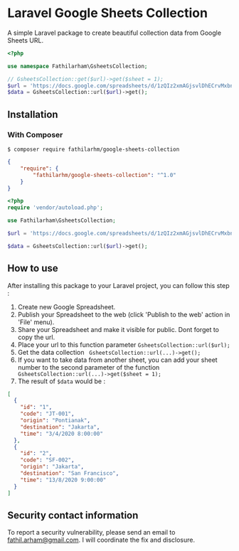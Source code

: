 # Laravel Google Sheets Collection
A simple Laravel package to create beautiful collection data from Google Sheets URL.

```php
<?php

use namespace Fathilarham\GsheetsCollection;

// GsheetsCollection::get($url)->get($sheet = 1);
$url = 'https://docs.google.com/spreadsheets/d/1zQIz2xmAGjsvlDhECrvMxbnMmjmLhuWWIOYn2dar18M/edit?usp=sharing';
$data = GsheetsCollection::url($url)->get();

```
## Installation
### With Composer
```
$ composer require fathilarhm/google-sheets-collection
```
```json
{
    "require": {
        "fathilarhm/google-sheets-collection": "^1.0"
    }
}
```

```php
<?php
require 'vendor/autoload.php';

use Fathilarham\GsheetsCollection;

$url = 'https://docs.google.com/spreadsheets/d/1zQIz2xmAGjsvlDhECrvMxbnMmjmLhuWWIOYn2dar18M/edit?usp=sharing';

$data = GsheetsCollection::url($url)->get();
```

## How to use
After installing this package to your Laravel project, you can follow this step :
1. Create new Google Spreadsheet.
2. Publish your Spreadsheet to the web (click 'Publish to the web' action in 'File' menu).
3. Share your Spreadsheet and make it visible for public. Dont forget to copy the url.
4. Place your url to this function parameter ``` GsheetsCollection::url($url); ```
5. Get the data collection ``` GsheetsCollection::url(...)->get();```
6. If you want to take data from another sheet, you can add your sheet number to the second parameter of the function ``` GsheetsCollection::url(...)->get($sheet = 1);```
7. The result of ``` $data ``` would be :
```json
[
  {
    "id": "1",
    "code": "JT-001",
    "origin": "Pontianak",
    "destination": "Jakarta",
    "time": "3/4/2020 8:00:00"
  },
  {
    "id": "2",
    "code": "SF-002",
    "origin": "Jakarta",
    "destination": "San Francisco",
    "time": "13/8/2020 9:00:00"
  }
]
```

## Security contact information

To report a security vulnerability, please send an email to
[fathil.arham@gmail.com](mailto:fathil.arham@gmail.com).
I will coordinate the fix and disclosure.
